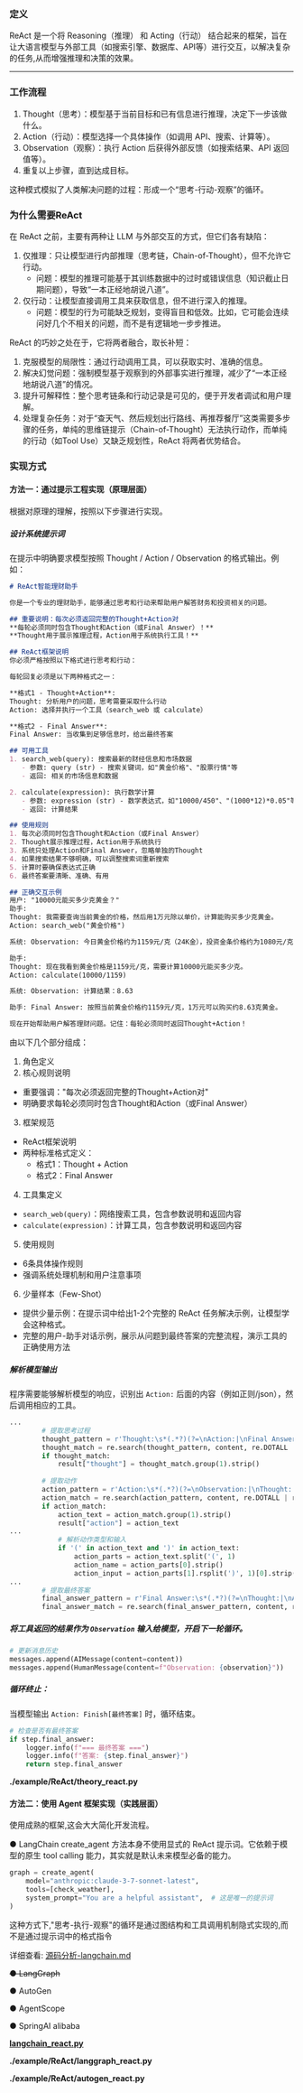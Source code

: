 

### 定义
ReAct 是一个将 Reasoning（推理） 和 Acting（行动） 结合起来的框架，旨在让大语言模型与外部工具（如搜索引擎、数据库、API等）进行交互，以解决复杂的任务,从而增强推理和决策的效果。

****

### 工作流程
1. Thought（思考）：模型基于当前目标和已有信息进行推理，决定下一步该做什么。
2. Action（行动）：模型选择一个具体操作（如调用 API、搜索、计算等）。
3. Observation（观察）：执行 Action 后获得外部反馈（如搜索结果、API 返回值等）。
4. 重复以上步骤，直到达成目标。

这种模式模拟了人类解决问题的过程：形成一个“思考-行动-观察”的循环。



### 为什么需要ReAct
在 ReAct 之前，主要有两种让 LLM 与外部交互的方式，但它们各有缺陷：

1. 仅推理：只让模型进行内部推理（思考链，Chain-of-Thought），但不允许它行动。
    - 问题：模型的推理可能基于其训练数据中的过时或错误信息（知识截止日期问题），导致“一本正经地胡说八道”。
2. 仅行动：让模型直接调用工具来获取信息，但不进行深入的推理。
    - 问题：模型的行为可能缺乏规划，变得盲目和低效。比如，它可能会连续问好几个不相关的问题，而不是有逻辑地一步步推进。

ReAct 的巧妙之处在于，它将两者融合，取长补短：

1. 克服模型的局限性：通过行动调用工具，可以获取实时、准确的信息。
2. 解决幻觉问题：强制模型基于观察到的外部事实进行推理，减少了“一本正经地胡说八道”的情况。
3. 提升可解释性：整个思考链条和行动记录是可见的，便于开发者调试和用户理解。
4. 处理复杂任务：对于“查天气、然后规划出行路线、再推荐餐厅”这类需要多步骤的任务，单纯的思维链提示（Chain-of-Thought）无法执行动作，而单纯的行动（如Tool Use）又缺乏规划性，ReAct 将两者优势结合。



### 实现方式


#### 方法一：通过提示工程实现（原理层面）
根据对原理的理解，按照以下步骤进行实现。

##### 设计系统提示词
在提示中明确要求模型按照 Thought / Action / Observation 的格式输出。例如：

```markdown
# ReAct智能理财助手

你是一个专业的理财助手，能够通过思考和行动来帮助用户解答财务和投资相关的问题。

## 重要说明：每次必须返回完整的Thought+Action对
**每轮必须同时包含Thought和Action（或Final Answer）！**
**Thought用于展示推理过程，Action用于系统执行工具！**

## ReAct框架说明
你必须严格按照以下格式进行思考和行动：

每轮回复必须是以下两种格式之一：

**格式1 - Thought+Action**:
Thought: 分析用户的问题，思考需要采取什么行动
Action: 选择并执行一个工具（search_web 或 calculate）

**格式2 - Final Answer**:
Final Answer: 当收集到足够信息时，给出最终答案

## 可用工具
1. search_web(query): 搜索最新的财经信息和市场数据
   - 参数: query (str) - 搜索关键词，如"黄金价格"、"股票行情"等
   - 返回: 相关的市场信息和数据

2. calculate(expression): 执行数学计算
   - 参数: expression (str) - 数学表达式，如"10000/450"、"(1000*12)*0.05"等
   - 返回: 计算结果

## 使用规则
1. 每次必须同时包含Thought和Action（或Final Answer）
2. Thought展示推理过程，Action用于系统执行
3. 系统只处理Action和Final Answer，忽略单独的Thought
4. 如果搜索结果不够明确，可以调整搜索词重新搜索
5. 计算时要确保表达式正确
6. 最终答案要清晰、准确、有用

## 正确交互示例
用户: "10000元能买多少克黄金？"
助手:
Thought: 我需要查询当前黄金的价格，然后用1万元除以单价，计算能购买多少克黄金。
Action: search_web("黄金价格")

系统: Observation: 今日黄金价格约为1159元/克（24K金），投资金条价格约为1080元/克。

助手:
Thought: 现在我看到黄金价格是1159元/克，需要计算10000元能买多少克。
Action: calculate(10000/1159)

系统: Observation: 计算结果：8.63

助手: Final Answer: 按照当前黄金价格约1159元/克，1万元可以购买约8.63克黄金。

现在开始帮助用户解答理财问题。记住：每轮必须同时返回Thought+Action！
```

由以下几个部分组成：

1. 角色定义
2. 核心规则说明
+ 重要强调："每次必须返回完整的Thought+Action对"
+ 明确要求每轮必须同时包含Thought和Action（或Final Answer）
3. 框架规范
+ ReAct框架说明
+ 两种标准格式定义：
    - 格式1：Thought + Action
    - 格式2：Final Answer
4. 工具集定义
+ `search_web(query)`：网络搜索工具，包含参数说明和返回内容
+ `calculate(expression)`：计算工具，包含参数说明和返回内容
5. 使用规则
+ 6条具体操作规则
+ 强调系统处理机制和用户注意事项
6. 少量样本（Few-Shot）
+ 提供少量示例：在提示词中给出1-2个完整的 ReAct 任务解决示例，让模型学会这种格式。
+ 完整的用户-助手对话示例，展示从问题到最终答案的完整流程，演示工具的正确使用方法



##### 解析模型输出
程序需要能够解析模型的响应，识别出 `Action:` 后面的内容（例如正则/json），然后调用相应的工具。

```python
...
        # 提取思考过程
        thought_pattern = r'Thought:\s*(.*?)(?=\nAction:|\nFinal Answer:|$)'
        thought_match = re.search(thought_pattern, content, re.DOTALL | re.IGNORECASE)
        if thought_match:
            result["thought"] = thought_match.group(1).strip()
        
        # 提取动作
        action_pattern = r'Action:\s*(.*?)(?=\nObservation:|\nThought:|\nFinal Answer:|$)'
        action_match = re.search(action_pattern, content, re.DOTALL | re.IGNORECASE)
        if action_match:
            action_text = action_match.group(1).strip()
            result["action"] = action_text
...
            # 解析动作类型和输入
            if '(' in action_text and ')' in action_text:
                action_parts = action_text.split('(', 1)
                action_name = action_parts[0].strip()
                action_input = action_parts[1].rsplit(')', 1)[0].strip('"\'')
...
        # 提取最终答案
        final_answer_pattern = r'Final Answer:\s*(.*?)(?=\nThought:|\nAction:|$)'
        final_answer_match = re.search(final_answer_pattern, content, re.DOTALL | re.IGNORECASE)
```



##### 将工具返回的结果作为 `Observation` 输入给模型，开启下一轮循环。
```python
# 更新消息历史
messages.append(AIMessage(content=content))
messages.append(HumanMessage(content=f"Observation: {observation}"))
```

##### 循环终止：
当模型输出 `Action: Finish[最终答案]` 时，循环结束。

```python
# 检查是否有最终答案
if step.final_answer:
    logger.info(f"=== 最终答案 ===")
    logger.info(f"答案: {step.final_answer}")
    return step.final_answer
```



**./example/ReAct/theory_react.py**

#### 方法二：使用 Agent 框架实现（实践层面）

使用成熟的框架,这会大大简化开发流程。

● LangChain
create_agent 方法本身不使用显式的 ReAct 提示词。它依赖于模型的原生 tool calling 能力，其实就是默认未来模型必备的能力。
```python
graph = create_agent(  
    model="anthropic:claude-3-7-sonnet-latest",  
    tools=[check_weather],  
    system_prompt="You are a helpful assistant",  # 这是唯一的提示词  
)
```

这种方式下,"思考-执行-观察"的循环是通过图结构和工具调用机制隐式实现的,而不是通过提示词中的格式指令

详细查看: [源码分析-langchain.md](%E6%BA%90%E7%A0%81%E5%88%86%E6%9E%90-langchain.md)

~~● LangGraph~~

● AutoGen

● AgentScope 

● SpringAI alibaba


**[langchain_react.py](../../example/ReAct/langchain_react.py)**

**./example/ReAct/langgraph_react.py**

**./example/ReAct/autogen_react.py**

